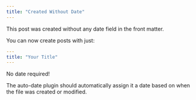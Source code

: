 ```yaml
---
title: "Created Without Date"
---
```


This post was created without any date field in the front matter.

You can now create posts with just:

```yaml
---
title: "Your Title"
---
```

No date required!

The auto-date plugin should automatically assign it a date based on when the file was created or modified.
